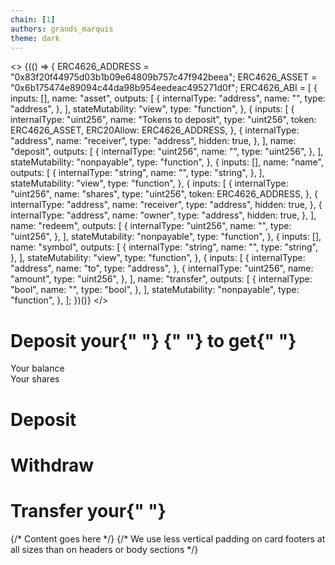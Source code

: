 ```yaml
---
chain: [1]
authors: grands_marquis
theme: dark
---
```


<>
  {(() => {
    ERC4626_ADDRESS = "0x83f20f44975d03b1b09e64809b757c47f942beea";
    ERC4626_ASSET = "0x6b175474e89094c44da98b954eedeac495271d0f";
    ERC4626_ABI = [
      {
        inputs: [],
        name: "asset",
        outputs: [
          {
            internalType: "address",
            name: "",
            type: "address",
          },
        ],
        stateMutability: "view",
        type: "function",
      },
      {
        inputs: [
          {
            internalType: "uint256",
            name: "Tokens to deposit",
            type: "uint256",
            token: ERC4626_ASSET,
            ERC20Allow: ERC4626_ADDRESS,
          },
          {
            internalType: "address",
            name: "receiver",
            type: "address",
            hidden: true,
          },
        ],
        name: "deposit",
        outputs: [
          {
            internalType: "uint256",
            name: "",
            type: "uint256",
          },
        ],
        stateMutability: "nonpayable",
        type: "function",
      },
      {
        inputs: [],
        name: "name",
        outputs: [
          {
            internalType: "string",
            name: "",
            type: "string",
          },
        ],
        stateMutability: "view",
        type: "function",
      },
      {
        inputs: [
          {
            internalType: "uint256",
            name: "shares",
            type: "uint256",
            token: ERC4626_ADDRESS,
          },
          {
            internalType: "address",
            name: "receiver",
            type: "address",
            hidden: true,
          },
          {
            internalType: "address",
            name: "owner",
            type: "address",
            hidden: true,
          },
        ],
        name: "redeem",
        outputs: [
          {
            internalType: "uint256",
            name: "",
            type: "uint256",
          },
        ],
        stateMutability: "nonpayable",
        type: "function",
      },
      {
        inputs: [],
        name: "symbol",
        outputs: [
          {
            internalType: "string",
            name: "",
            type: "string",
          },
        ],
        stateMutability: "view",
        type: "function",
      },
      {
        inputs: [
          {
            internalType: "address",
            name: "to",
            type: "address",
          },
          {
            internalType: "uint256",
            name: "amount",
            type: "uint256",
          },
        ],
        name: "transfer",
        outputs: [
          {
            internalType: "bool",
            name: "",
            type: "bool",
          },
        ],
        stateMutability: "nonpayable",
        type: "function",
      },
    ];
  })()}
</>

<div className="container mx-auto px-4 sm:px-6 lg:px-8 bg-base-100">
  <div className="pt-5">
    <div className=" divide-gray-200 overflow-hidden rounded-lg bg-base shadow">
      <div className="px-4 py-5 sm:px-6">
        <h1>
          Deposit your{" "}
          <ContractRead
            address={ERC4626_ASSET}
            abi={ABIs.ERC20}
            functionName="name"
          />{" "}
          to get{" "}
          <ContractRead
            address={ERC4626_ADDRESS}
            abi={ABIs.ERC20}
            functionName="name"
          />
        </h1>
      </div>
      <div className="stat">
        <div className="stat-title">Your balance</div>
        <div className="stat-value">
          <TokenBalance token={ERC4626_ASSET} address={userAddress} />
        </div>
      </div>
      <div className="stat">
        <div className="stat-title">Your shares</div>
        <div className="stat-value">
          <TokenBalance token={ERC4626_ADDRESS} address={userAddress} />
        </div>
      </div>
      <div className="px-4 py-5 sm:p-6">
        <h1>Deposit</h1>
        <ContractWrite
          address={ERC4626_ADDRESS}
          abi={ERC4626_ABI}
          functionName="deposit"
          args={[0, userAddress]}
        />
        <h1 class="mt-10">Withdraw</h1>
        <ContractWrite
          address={ERC4626_ADDRESS}
          abi={ERC4626_ABI}
          functionName="redeem"
          args={[0, userAddress, userAddress]}
        />
        <h1 class="mt-10">
          Transfer your{" "}
          <ContractRead
            address={ERC4626_ADDRESS}
            abi={ABIs.ERC20}
            functionName="name"
          />
        </h1>
        <ContractWrite
          address={ERC4626_ADDRESS}
          abi={ERC4626_ABI}
          functionName="transfer"
          args={[userAddress, 0]}
        />
      </div>
      <div className="px-4 py-4 sm:px-6">
        {/* Content goes here */}
        {/* We use less vertical padding on card footers at all sizes than on headers or body sections */}
      </div>
    </div>
  </div>
</div>
